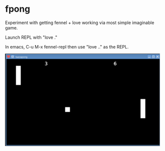 # fpong
Experiment with getting fennel + love working via most simple imaginable game.

Launch REPL with "love ."

In emacs, C-u M-x fennel-repl then use "love .." as the REPL.

![pong](./fpong.png)
